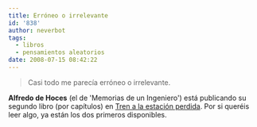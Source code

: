 ```yaml
---
title: Erróneo o irrelevante
id: '838'
author: neverbot
tags:
  - libros
  - pensamientos aleatorios
date: 2008-07-15 08:42:22
---
```


> Casi todo me parecía erróneo o irrelevante.

**Alfredo de Hoces** (el de 'Memorias de un Ingeniero') está publicando su segundo libro (por capítulos) en [Tren a la estación perdida](http://www.alfredodehoces.com/estacionperdida/). Por si queréis leer algo, ya están los dos primeros disponibles.
